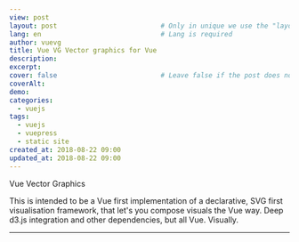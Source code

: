 ```yaml
---
view: post
layout: post                          # Only in unique we use the "layout: post"
lang: en                              # Lang is required
author: vuevg
title: Vue VG Vector graphics for Vue
description: 
excerpt: 
cover: false                          # Leave false if the post does not have cover image, if there is set to true
coverAlt: 
demo: 
categories:
  - vuejs
tags: 
  - vuejs
  - vuepress
  - static site
created_at: 2018-08-22 09:00
updated_at: 2018-08-22 09:00
---
```


Vue Vector Graphics

This is intended to be a Vue first implementation of a declarative, SVG first visualisation framework, that let's you compose visuals the Vue way.
Deep d3.js integration and other dependencies, but all Vue. Visually. 

---
